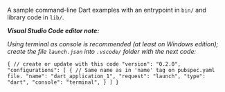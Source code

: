A sample command-line Dart examples with an entrypoint in `bin/` and library code in `lib/`.

***Visual Studio Code editor note:***

_Using terminal as console is recommended (at least on Windows edition); create the file `launch.json` into `.vscode/` folder with the next code:_

`
{
    // create or update with this code
    "version": "0.2.0",
    "configurations": [
        {
            // Same name as in 'name' tag on pubspec.yaml file.
            "name": "dart_application_1",
            "request": "launch",
            "type": "dart",
            "console": "terminal",
        }
    ]
}
`